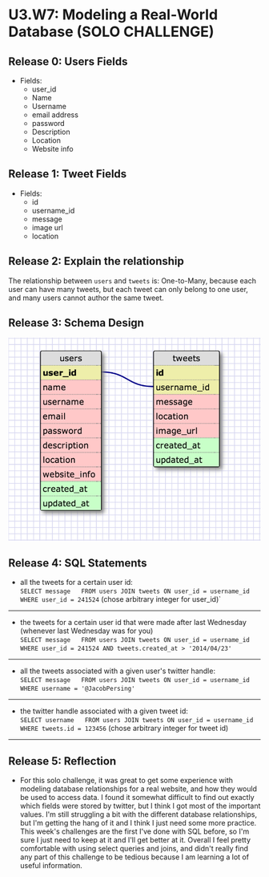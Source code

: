# U3.W7: Modeling a Real-World Database (SOLO CHALLENGE)

## Release 0: Users Fields
 * Fields:
 	* user_id
 	* Name
 	* Username
 	* email address
 	* password
 	* Description
 	* Location
 	* Website info

## Release 1: Tweet Fields
 * Fields:
 	* id
 	* username_id
 	* message
 	* image url
 	* location

## Release 2: Explain the relationship
The relationship between `users` and `tweets` is: 
One-to-Many, because each user can have many tweets, but each tweet can only belong to one user, and many users cannot author the same tweet.


## Release 3: Schema Design
![schema](../imgs/challenge3.png)

## Release 4: SQL Statements
<!-- Include your SQL Statements. How can you make markdown files show blocks of code? -->
* all the tweets for a certain user id:  
	`SELECT message  
		FROM users JOIN tweets ON user_id = username_id  
	  WHERE user_id = 241524`  (chose arbitrary integer for user_id)`   

* * *

* the tweets for a certain user id that were made after last Wednesday (whenever last Wednesday was for you)  
	`SELECT message  
	FROM users JOIN tweets ON user_id = username_id  
	WHERE user_id = 241524 AND tweets.created_at > '2014/04/23'`

* * *

* all the tweets associated with a given user's twitter handle:  
	`SELECT message  
	FROM users JOIN tweets ON user_id = username_id  
	WHERE username = '@JacobPersing'`  

* * *

* the twitter handle associated with a given tweet id:  
	`SELECT username  
	FROM users JOIN tweets ON user_id = username_id  
	WHERE tweets.id = 123456` (chose arbitrary integer for tweet id)  

* * * 

## Release 5: Reflection
* For this solo challenge, it was great to get some experience with modeling database relationships for a real website, and how they would be used to access data. I found it somewhat difficult to find out exactly which fields were stored by twitter, but I think I got most of the important values. I'm still struggling a bit with the different database relationships, but I'm getting the hang of it and I think I just need some more practice. This week's challenges are the first I've done with SQL before, so I'm sure I just need to keep at it and I'll get better at it. Overall I feel pretty comfortable with using select queries and joins, and didn't really find any part of this challenge to be tedious because I am learning a lot of useful information. 